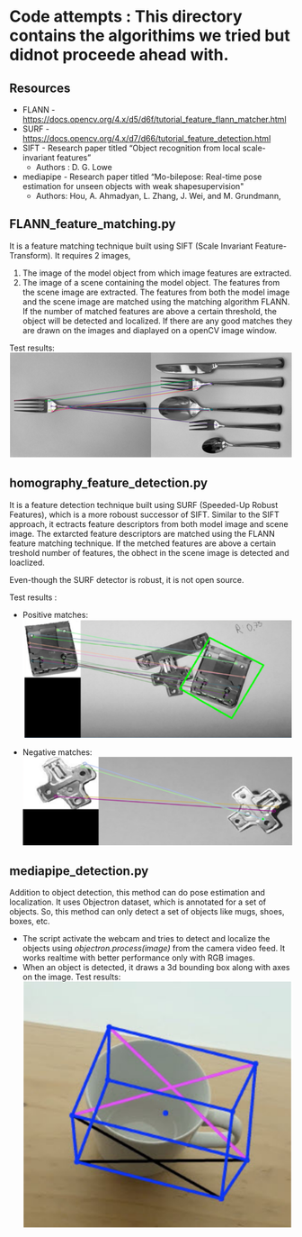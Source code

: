 # Code attempts : This directory contains the algorithims we tried but didnot proceede ahead with.

## Resources 
- FLANN - https://docs.opencv.org/4.x/d5/d6f/tutorial_feature_flann_matcher.html
- SURF - https://docs.opencv.org/4.x/d7/d66/tutorial_feature_detection.html
- SIFT - Research paper titled “Object recognition from local scale-invariant features”
    - Authors : D. G. Lowe
- mediapipe - Research paper titled “Mo-bilepose: Real-time pose estimation for unseen objects with weak shapesupervision"
    - Authors: Hou, A. Ahmadyan, L. Zhang, J. Wei, and M. Grundmann,  


## FLANN_feature_matching.py

It is a feature matching technique built using SIFT (Scale Invariant Feature-Transform). It requires 2 images, 
1. The image of the model object from which image features are extracted.
2. The image of a scene containing the model object. The features from the scene image are extracted.
The features from both the model image and the scene image are matched using the matching algorithm FLANN. If the number of matched features are above a certain threshold, the object will be detected and localized. If there are any good matches they are drawn on the images and diaplayed on a openCV image window.

Test results: 
![FLANN_feature_matching](./docs/image-5.png)

## homography_feature_detection.py

It is a feature detection technique built using SURF (Speeded-Up Robust Features), which is a more roboust successor of SIFT.
Similar to the SIFT approach, it ectracts feature descriptors from both model image and scene image. The extarcted feature descriptors are matched using the FLANN feature matching technique. If the metched features are above a certain treshold number of features, the obhect in the scene image is detected and loaclized.

Even-though the SURF detector is robust, it is not open source.

Test results : 
- Positive matches:
![positive homography_feature_detection](./docs/image-3.png)

- Negative matches: 
![negative homography_feature_detection](./docs/image-4.png)


## mediapipe_detection.py

Addition to object detection, this method can do pose estimation and localization. It uses Objectron dataset, which is annotated for a set of objects. So, this method can only detect a set of objects like mugs, shoes, boxes, etc.
- The script activate the webcam and tries to detect and localize the objects using *objectron.process(image)* from the camera video feed. It works realtime with better performance only with RGB images. 
- When an object is detected, it draws a 3d bounding box along with axes on the image.
Test results:
![mediapipe_detection](./image-2.png)
